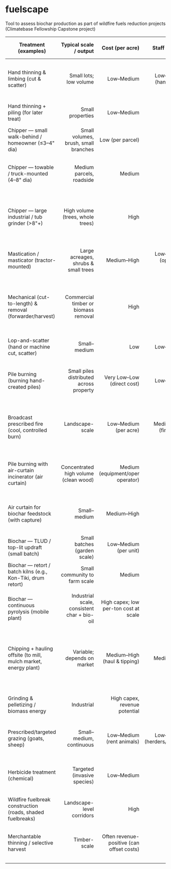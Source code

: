 # fuelscape
Tool to assess biochar production as part of wildfire fuels reduction projects (Climatebase Fellowship Capstone project)


| Treatment (examples)                                             |                      Typical scale / output |                           Cost (per acre) |                  Staff required |                         Expertise required |                          Equipment required |                                          Seasons available |                                                Firefighter supervision needed? | Appropriate land types                                 |                                                                              Carbon impact (relative) | Notes                                                                                        |
| ---------------------------------------------------------------- | ------------------------------------------: | ----------------------------------------: | ------------------------------: | -----------------------------------------: | ------------------------------------------: | ---------------------------------------------------------: | -----------------------------------------------------------------------------: | ------------------------------------------------------ | ----------------------------------------------------------------------------------------------------: | -------------------------------------------------------------------------------------------- |
| Hand thinning & limbing (cut & scatter)                          |                      Small lots; low volume |                                Low–Medium |         Low–Medium (hand crews) |                                 Low–Medium |                       Chainsaws, hand tools |             Year-round (avoid wet/snow where safety issue) |                                   Usually **no**, but sometimes for pile burns | Steep slopes, around homes, sensitive terrain          |                                                Low–Moderate (biomass left decomposes → CO₂ over time) | Best for sensitive areas where heavy equipment can't go.                                     |
| Hand thinning + piling (for later treat)                         |                            Small properties |                                Low–Medium |                          Medium |                                 Low–Medium |             Same + winches for steep ground |                                                 Year-round |                                                If piles burned later – **yes** | Steep, close to structures                             |                                                           Variable (if piles burned → high emissions) | Enables controlled pile burning later or chipping.                                           |
| Chipper — small walk-behind / homeowner (≤3–4" dia)              |        Small volumes, brush, small branches |                          Low (per parcel) |                             Low |                                        Low |               Small chipper, pickup trailer |                             Year-round (but wet wood jams) |                                                                             No | Yards, small parcels                                   |                                                   Low–Moderate (chips left on site → some C retained) | Quick for slash; limited diameter.                                                           |
| Chipper — towable / truck-mounted (4–8" dia)                     |                    Medium parcels, roadside |                                    Medium |                          Medium |                                     Medium |                      Towable chipper, truck | Mostly year-round (avoid extreme fire season restrictions) |                            Usually no for chipping; yes if burning chips later | Roadsides, fuel breaks, larger parcels                 |                                                                          Low–Moderate (on-site mulch) | Common in thinning projects.                                                                 |
| Chipper — large industrial / tub grinder (>8"+)                  |            High volume (trees, whole trees) |                                      High |                            High |                                       High |     Truck/trailer, tub grinder, log loaders |                           Year-round (logistics dependent) |                                     No for chipping; yes if slash piled/burned | Forest stands, biomass removal                         |                                  Moderate (chips decompose; if used for bioenergy net depends on use) | Can process large material and reduce haul costs when used as mulch/biomass.                 |
| Mastication / masticator (tractor-mounted)                       |        Large acreages, shrubs & small trees |                               Medium–High | Low–Medium (operator + support) |                                     Medium |       Masticator head on skid-steer/tractor |  Mostly in non-windy seasons; regulated during fire season |                                        Sometimes (if pile burning of residues) | Chaparral, shrublands, lower forests                   |                                               Low–Moderate (mulch left in place → slow decomposition) | Creates surface fuel layer; reduces ladder fuels but increases surface fuel load short-term. |
| Mechanical (cut-to-length) & removal (forwarder/harvest)         |        Commercial timber or biomass removal |                                      High |                            High |                       High (logging crews) |                Harvesters, skidders, trucks |           Seasonal (depends on road access, soil moisture) |                         Not usually for removal; **yes** if using pile burning | Timberlands, accessible slopes                         | Variable — can be lower if wood used for long-lived products; hauling fossil fuel cost adds emissions | Best where merchantable value exists or for biomass markets.                                 |
| Lop-and-scatter (hand or machine cut, scatter)                   |                                Small–medium |                                       Low |                      Low–Medium |                                        Low |                         Chainsaws, slashers |                                                 Year-round |                                                                             No | Near homes, sensitive areas                            |                                                            Moderate (faster decomposition than chips) | Quick but can leave high short-term surface fuel.                                            |
| Pile burning (burning hand-created piles)                        |     Small piles distributed across property |                Very Low–Low (direct cost) |                      Low–Medium |               Medium (burn boss knowledge) |                    Water, pumps, hand tools |                   Wet/cool season only (permitted windows) | **Yes** (typically state/local agency oversight/permit & firefighter presence) | Close to homes, steep where broadcast fire not allowed |                                                      High (open burning emits large immediate CO₂/PM) | Effective where practical; regulatory permitting often the limit.                            |
| Broadcast prescribed fire (cool, controlled burn)                |                             Landscape-scale |                     Low–Medium (per acre) |        Medium–High (fire crews) | High (prescription writing, fire behavior) |    Engines, pumps, hand tools, drip torches |               Specific windows (cool, low winds, seasonal) |                                           **Yes** (organized by fire agencies) | Fire-adapted forests, grasslands, chaparral            |                   Moderate (emits CO₂ but restores ecosystems; can reduce extreme wildfire emissions) | Cost-effective at scale; requires planning & approvals.                                      |
| Pile burning with air-curtain incinerator (air curtain)          |       Concentrated high volume (clean wood) |          Medium (equipment/oper operator) |                          Medium |                                     Medium | Air-curtain incinerator (truck-mounted pit) |                          Often year-round (per local regs) |                                             Often **no**, but permits required | Large clearings, community chipping events             |                                            Moderate–High (more complete combustion; ash concentrated) | Burns clean wood effectively; not for treated/contaminated wood.                             |
| Air curtain for biochar feedstock (with capture)                 |                                Small–medium |                               Medium–High |                          Medium |                                Medium–High |         Specialized unit, emissions control |    Typically outside fire season limitations but regulated |                                                                       Possible | Community fuel reduction sites                         |                                          Variable — can produce biochar (net-negative if sequestered) | Some air-curtain units produce char but design matters.                                      |
| Biochar — TLUD / top-lit updraft (small batch)                   |                Small batches (garden scale) |                     Low–Medium (per unit) |                             Low |                                 Low–Medium |                     Small TLUD kilns, drums |                       Year-round (but smoky; permits vary) |                                                                     Usually no | Home gardens, small plots                              |                                                        Net-negative (some carbon becomes stable char) | Good for homeowner scale, labor-intensive per unit char produced.                            |
| Biochar — retort / batch kilns (e.g., Kon-Tiki, drum retort)     |               Small community to farm scale |                                    Medium |                          Medium |                                     Medium |                 Retort kilns, loading tools |                      Seasonal (depends on regs & moisture) |                                              Possibly (depends on unit & regs) | Farms, community projects                              |                                                    Net-negative (if char stabilized & stored in soil) | Higher efficiency than open burn; useful for producing soil amendment.                       |
| Biochar — continuous pyrolysis (mobile plant)                    | Industrial scale, consistent char + bio-oil |     High capex; low per-ton cost at scale |                            High |                 High (process engineering) |   Mobile pyrolysis units, emission controls |                           Year-round (logistics dependent) |                                                        No (process controlled) | Large biomass sources, supply chains                   |                               Net-negative to neutral (depends on fate of char & energy displacement) | Expensive up front; can co-produce energy and biochar.                                       |
| Chipping + hauling offsite (to mill, mulch market, energy plant) |                 Variable; depends on market |              Medium–High (haul & tipping) |                     Medium–High |                                     Medium |                   Chippers/grinders, trucks |                        Year-round (roads & markets matter) |                                                                             No | Accessible forest, roadside                            |  Variable — if used for bioenergy offsets → can reduce net fossil emissions; if combusted → emissions | Market availability critical; hauling distance sensitive to cost.                            |
| Grinding & pelletizing / biomass energy                          |                                  Industrial |             High capex, revenue potential |                            High |                                       High |              Grinders, pelletizers, boilers |                                                 Year-round |                                                                             No | Areas near biomass plants                              |                                  Variable — can displace fossil fuels (benefit) but burning emits CO₂ | Requires stable markets.                                                                     |
| Prescribed/targeted grazing (goats, sheep)                       |                    Small–medium, continuous |                 Low–Medium (rent animals) |    Low–Medium (herders/fencing) |                                 Low–Medium |              Fence, herding, portable water |                               Seasonal (depends on forage) |                                                                             No | Grasslands, shrublands, around homes                   |                                                 Low (animals respire; vegetation removed slows fires) | Effective for fine fuels and difficult terrain; requires management.                         |
| Herbicide treatment (chemical)                                   |                 Targeted (invasive species) |                                Low–Medium |                             Low |                  Medium (label compliance) |                  Application equipment, PPE |                         Specific seasons (plant phenology) |                                                                             No | Invasive plant patches, fire-prone grasses             |                                  Variable — reduces future combustion but has environmental tradeoffs | Not a biomass removal; often combined with other treatments.                                 |
| Wildfire fuelbreak construction (roads, shaded fuelbreaks)       |                   Landscape-level corridors |                                      High |                            High |                                       High |           Road graders, dozers, masticators |                           Usually outside high fire season |                                                   Yes (if in fire-prone times) | Around infrastructure, strategic locations             |                                                                 Variable — depends on vegetation fate | Often combined approaches (thin + mastication + maintain).                                   |
| Merchantable thinning / selective harvest                        |                                Timber-scale | Often revenue-positive (can offset costs) |                            High |                                       High |                        Full logging systems |                          Seasonal (log rules, road access) |                                                                             No | Productive forests                                     |                             Potentially lower lifecycle emissions if wood goes to long-lived products | Best where trees have commercial value.                                                      |
